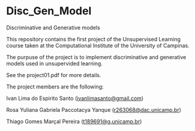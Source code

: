 # Disc_Gen_Model
Discriminative and Generative models

This repository contains the first project of the Unsupervised Learning course taken at the Computational Institute of the University of Campinas.

The purpuse of the project is to implement discriminative and generative models used in unsupervided learning.

See the project01.pdf for more details.

The project members are the following:

Ivan Lima do Espirito Santo (ivanlimasanto@gmail.com)

Rosa Yuliana Gabriela Paccotacya Yanque (r263068@dac.unicamp.br)

Thiago Gomes Marçal Pereira (t189691@g.unicamp.br)
